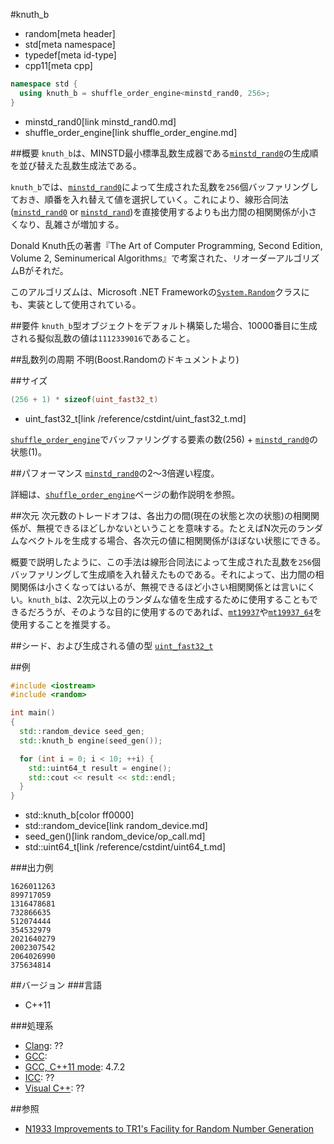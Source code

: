 #knuth_b
* random[meta header]
* std[meta namespace]
* typedef[meta id-type]
* cpp11[meta cpp]

```cpp
namespace std {
  using knuth_b = shuffle_order_engine<minstd_rand0, 256>;
}
```
* minstd_rand0[link minstd_rand0.md]
* shuffle_order_engine[link shuffle_order_engine.md]

##概要
`knuth_b`は、MINSTD最小標準乱数生成器である[`minstd_rand0`](minstd_rand0.md)の生成順を並び替えた乱数生成法である。

`knuth_b`では、[`minstd_rand0`](minstd_rand0.md)によって生成された乱数を`256`個バッファリングしておき、順番を入れ替えて値を選択していく。これにより、線形合同法([`minstd_rand0`](minstd_rand0.md) or [`minstd_rand`](minstd_rand.md))を直接使用するよりも出力間の相関関係が小さくなり、乱雑さが増加する。

Donald Knuth氏の著書『The Art of Computer Programming, Second Edition, Volume 2, Seminumerical Algorithms』で考案された、リオーダーアルゴリズムBがそれだ。  

このアルゴリズムは、Microsoft .NET Frameworkの[`System.Random`](https://msdn.microsoft.com/ja-jp/library/system.random.aspx)クラスにも、実装として使用されている。


##要件
`knuth_b`型オブジェクトをデフォルト構築した場合、10000番目に生成される擬似乱数の値は`1112339016`であること。


##乱数列の周期
不明(Boost.Randomのドキュメントより)


##サイズ
```cpp
(256 + 1) * sizeof(uint_fast32_t)
```
* uint_fast32_t[link /reference/cstdint/uint_fast32_t.md]

[`shuffle_order_engine`](shuffle_order_engine.md)でバッファリングする要素の数(256) + [`minstd_rand0`](minstd_rand0.md)の状態(1)。


##パフォーマンス
[`minstd_rand0`](minstd_rand0.md)の2〜3倍遅い程度。

詳細は、[`shuffle_order_engine`](shuffle_order_engine.md)ページの動作説明を参照。


##次元
次元数のトレードオフは、各出力の間(現在の状態と次の状態)の相関関係が、無視できるほどしかないということを意味する。たとえばN次元のランダムなベクトルを生成する場合、各次元の値に相関関係がほぼない状態にできる。

概要で説明したように、この手法は線形合同法によって生成された乱数を`256`個バッファリングして生成順を入れ替えたものである。それによって、出力間の相関関係は小さくなってはいるが、無視できるほど小さい相関関係とは言いにくい。`knuth_b`は、2次元以上のランダムな値を生成するために使用することもできるだろうが、そのような目的に使用するのであれば、[`mt19937`](mt19937.md)や[`mt19937_64`](mt19937_64.md)を使用することを推奨する。


##シード、および生成される値の型
[`uint_fast32_t`](/reference/cstdint/uint_fast32_t.md)


##例
```cpp
#include <iostream>
#include <random>

int main()
{
  std::random_device seed_gen;
  std::knuth_b engine(seed_gen());

  for (int i = 0; i < 10; ++i) {
    std::uint64_t result = engine();
    std::cout << result << std::endl;
  }
}
```
* std::knuth_b[color ff0000]
* std::random_device[link random_device.md]
* seed_gen()[link random_device/op_call.md]
* std::uint64_t[link /reference/cstdint/uint64_t.md]

###出力例
```
1626011263
899717059
1316478681
732866635
512074444
354532979
2021640279
2002307542
2064026990
375634814
```

##バージョン
###言語
- C++11

###処理系
- [Clang](/implementation.md#clang): ??
- [GCC](/implementation.md#gcc): 
- [GCC, C++11 mode](/implementation.md#gcc): 4.7.2
- [ICC](/implementation.md#icc): ??
- [Visual C++](/implementation.md#visual_cpp): ??


##参照
- [N1933 Improvements to TR1's Facility for Random Number Generation](http://www.open-std.org/jtc1/sc22/wg21/docs/papers/2006/n1933.pdf)

